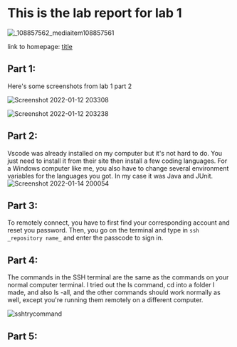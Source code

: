 
# This is the lab report for lab 1
  ![_108857562_mediaitem108857561](https://user-images.githubusercontent.com/33038975/149267061-470b4177-1b10-488f-847a-2317f1be764e.jpg)

  link to homepage: [title](https://yangwestyyy21.github.io/cse15l-lab-reports/index.html)
  
## Part 1:

Here's some screenshots from lab 1 part 2

![Screenshot 2022-01-12 203308](https://user-images.githubusercontent.com/33038975/149266839-4e656872-cb66-41bd-b93b-338780c68c66.png)

![Screenshot 2022-01-12 203238](https://user-images.githubusercontent.com/33038975/149266813-3e53f530-949d-4bc1-953a-ebdaade15353.png)

## Part 2: 

Vscode was already installed on my computer but it's not hard to do. You just need to install it from their site then install a few coding languages. For a Windows computer like me, you also have to change several environment variables for the languages you got. In my case it was Java and JUnit.
![Screenshot 2022-01-14 200054](https://user-images.githubusercontent.com/33038975/149608040-a15c86fe-9b04-4bcd-83bf-eb38ad6074ad.png)

## Part 3: 

To remotely connect, you have to first find your corresponding account and reset you password. Then, you go on the terminal and type in `ssh _repository name_` and enter the passcode to sign in. 

## Part 4: 

The commands in the SSH terminal are the same as the commands on your normal computer terminal. I tried out the ls command, cd into a folder I made, and also ls -all, and the other commands should work normally as well, except you're running them remotely on a different computer. 

![sshtrycommand](https://user-images.githubusercontent.com/33038975/149608279-52d3d5af-e58a-4143-9b4d-a93c9aa7a7bd.png)

## Part 5:

